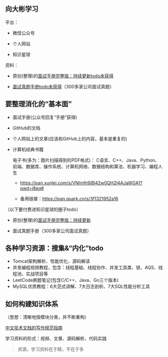 ## 向大彬学习

平台：

+ 微信公众号

+ 个人网站

+ 知识星球

资料：

+ 原创(整理)的[面试手册完整版：持续更新todo未获得](dabin-interview-manual-todo.md)

+ [面试真题手册todo未获得]()（300多家公司面试真题）

## 要整理消化的“基本面”

+ 面试手册(公众号回复“手册”获得)

+ GitHub的文档

+ 个人网站上的文章(应该和GitHub上的内容，基本是重复的)

+ 计算机经典书籍

  电子书(多为：图片扫描得到的PDF格式)：
  C语言、C++、Java、Python、前端、数据库、操作系统、计算机网络、数据结构和算法、机器学习、编程人生

  + https://pan.xunlei.com/s/VNlmlh9jBl42w0QH2l4AJaWGA1?pwd=j8eq#

  + 备用链接：https://pan.quark.cn/s/3f1321952a16

  

（以下要付费进知识星球的圈子todo）

+ 原创(整理)的[面试手册完整版：持续更新]()

+ 面试真题手册（300多家公司面试真题）

## 各种学习资源：搜集&“内化”todo

+ Tomcat架构解析、性能优化、源码解读
+ 并发编程视频教程，包含：线程基础、线程协作、并发工具类、锁、AQS、线程池、实战项目等
+ LeetCode刷题笔记(包含C/C++、Java、Go三个版本)
+ MySQL优质教程：6大范式讲解、7大日志剖析、7大SQL性能分析工具



## 如何构建知识体系

（思想：清晰地按模块分类，并不断重构）

[中文技术文档的写作规范指南](https://github.com/ruanyf/document-style-guide)

学习资料的形式：视频、文章、源码解析、代码实践

> 资源，学习资料在于精，不在于多

